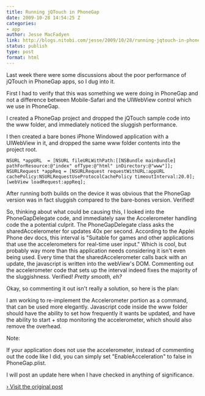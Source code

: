 ```yaml
---
title: Running jQTouch in PhoneGap
date: 2009-10-28 14:54:25 Z
categories:
- app
author: Jesse MacFadyen
link: http://blogs.nitobi.com/jesse/2009/10/28/running-jqtouch-in-phonegap/
status: publish
type: post
format: html
---
```


Last week there were some discussions about the poor performance of jQTouch in PhoneGap apps, so I dug into it.

First I had to verify that this was something we were doing in PhoneGap and not a difference between Mobile-Safari and the UIWebView control which we use in PhoneGap.

I created a PhoneGap project and dropped the jQTouch sample code into the www folder, and immediately noticed the sluggish performance.

I then created a bare bones iPhone Windowed application with a UIWebView in it, and dropped the same www folder contents into the project root.

```objc
NSURL *appURL  = [NSURL fileURLWithPath:[[NSBundle mainBundle] pathForResource:@"index" ofType:@"html" inDirectory:@"www"]];
NSURLRequest *appReq = [NSURLRequest requestWithURL:appURL cachePolicy:NSURLRequestUseProtocolCachePolicy timeoutInterval:20.0];
[webView loadRequest:appReq];
```

After running both builds on the device it was obvious that the PhoneGap version was in fact sluggish compared to the bare-bones version. Verified!

So, thinking about what could be causing this, I looked into the PhoneGapDelegate code, and immediately saw the Accelerometer handling code the a potential culprit. The PhoneGapDelegate class asks the sharedAccelerometer for updates 40x per second. According to the Applei Phone dev docs, this interval is "Suitable for games and other applications that use the accelerometers for real-time user input." Which is cool, but probably way more than this application needs considering it isn't even being used. Every time that the sharedAccelerometer calls back with an update, the javascript is written into the webView's DOM. Commenting out the accelerometer code that sets up the interval indeed fixes the majority of the sluggishness. Verified! _Pretty smooth, eh?_

Okay, so commenting it out isn't really a solution, so here is the plan:

I am working to re-implement the Accelerometer portion as a command, that can be used more elegantly. Javascript code inside the www folder should have the ability to set how frequently it wants be updated, and have the ability to start + stop monitoring the accelerometer, which should also remove the overhead.

Note:

If your application does not use the accelerometer, instead of commenting out the code like I did, you can simply set "EnableAcceleration" to false in PhoneGap.plist.

I will post an update here when I have checked in anything of significance.

[› Visit the original post](http://blogs.nitobi.com/jesse/2009/10/28/running-jqtouch-in-phonegap/)
